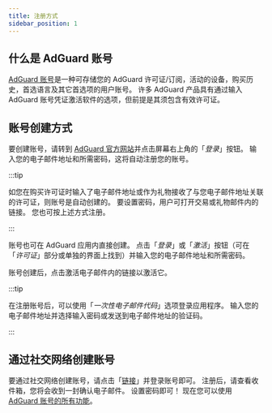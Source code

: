 ```yaml
---
title: 注册方式
sidebar_position: 1
---
```


## 什么是 AdGuard 账号

[AdGuard 账号](https://my.adguard.com/)是一种可存储您的 AdGuard 许可证/订阅，活动的设备，购买历史，首选语言及其它首选项的用户账号。 许多 AdGuard 产品具有通过输入 AdGuard 账号凭证激活软件的选项，但前提是其须包含有效许可证。

## 账号创建方式

要创建账号，请转到 [AdGuard 官方网站](https://adguard.com/welcome.html)并点击屏幕右上角的「*登录*」按钮。 输入您的电子邮件地址和所需密码，这将自动注册您的账号。

:::tip

如您在购买许可证时输入了电子邮件地址或作为礼物接收了与您电子邮件地址关联的许可证，则账号是自动创建的。 要设置密码，用户可打开交易或礼物邮件内的链接。 您也可按上述方式注册。

:::

账号也可在 AdGuard 应用内直接创建。 点击「*登录*」或「*激活*」按钮（可在「*许可证*」部分或单独的界面上找到）并输入您的电子邮件地址和所需密码。

账号创建后，点击激活电子邮件内的链接以激活它。

:::tip

在注册账号后，可以使用「*一次性电子邮件代码*」选项登录应用程序。 输入您的电子邮件地址并选择输入密码或发送到电子邮件地址的验证码。

:::

## 通过社交网络创建账号

要通过社交网络创建账号，请点击「[链接](https://auth.adguard.com/login.html)」并登录账号即可。 注册后，请查看收件箱，您将会收到一封确认电子邮件。 设置密码即可！ 现在您可以使用 [AdGuard 账号的所有功能](https://adguard.com/kb/general/account/features/)。

